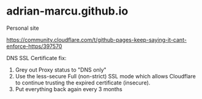 # adrian-marcu.github.io
Personal site


https://community.cloudflare.com/t/github-pages-keep-saying-it-cant-enforce-https/397570

DNS SSL Certificate fix:
1. Grey out Proxy status  to "DNS only"
2. Use the less-secure Full (non-strict) SSL mode which allows Cloudflare to continue trusting the expired certificate (insecure).
3. Put everything back again every 3 months
